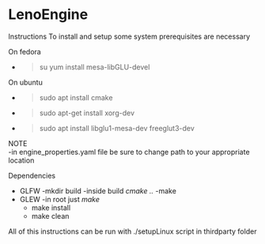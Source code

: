 <h1>LenoEngine</h1>



Instructions
To install and setup some system prerequisites are necessary<br>

On fedora<br>
- >su yum install mesa-libGLU-devel

On ubuntu<br>
- > sudo apt install cmake
- > sudo apt-get install xorg-dev
- > sudo apt install libglu1-mesa-dev freeglut3-dev



NOTE<br>
-in engine_properties.yaml file be sure to change path to your appropriate location

Dependencies<br>

* GLFW 
    -mkdir build
    -inside build *cmake ..*
    -make
* GLEW
    -in root just *make*
    - make install
    - make clean

All of this instructions can be run with ./setupLinux script in thirdparty folder